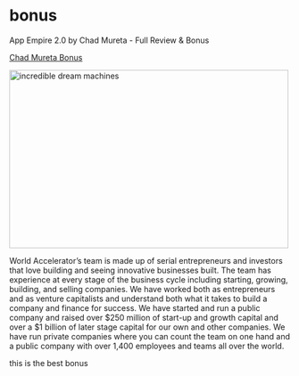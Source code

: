 # bonus
App Empire 2.0 by Chad Mureta - Full Review &amp; Bonus

<a href="https://github.com/jkriznar/chad-mureta-app-empire">Chad Mureta Bonus</a>

<img class="alignnone size-full wp-image-983" width="500" height="320" alt="incredible dream machines" src="http://www.uberreviews.org/wp-content/uploads/2015/08/incrediblemachineslogo.jpg">



World Accelerator’s team is made up of serial entrepreneurs and investors that love building and seeing innovative businesses built. The team has experience at every stage of the business cycle including starting, growing, building, and selling companies. We have worked both as entrepreneurs and as venture capitalists and understand both what it takes to build a company and finance for success. We have started and run a public company and raised over $250 million of start-up and growth capital and over a $1 billion of later stage capital for our own and other companies. We have run private companies where you can count the team on one hand and a public company with over 1,400 employees and teams all over the world.

this is the best bonus
